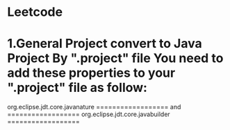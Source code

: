 # Leetcode
1.General Project convert to Java Project By ".project" file
  You need to add these properties to your ".project" file as follow:
  ==================
  <natures>
	  <nature>org.eclipse.jdt.core.javanature</nature>
	</natures>
  ==================
  and
  ==================
  <buildSpec>
		<buildCommand>
		  <name>org.eclipse.jdt.core.javabuilder</name>
		  <arguments>
		  </arguments>
	  </buildCommand>
	</buildSpec>
  ==================
